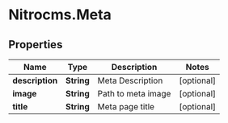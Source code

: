 # Nitrocms.Meta

## Properties

Name | Type | Description | Notes
------------ | ------------- | ------------- | -------------
**description** | **String** | Meta Description | [optional] 
**image** | **String** | Path to meta image | [optional] 
**title** | **String** | Meta page title | [optional] 


